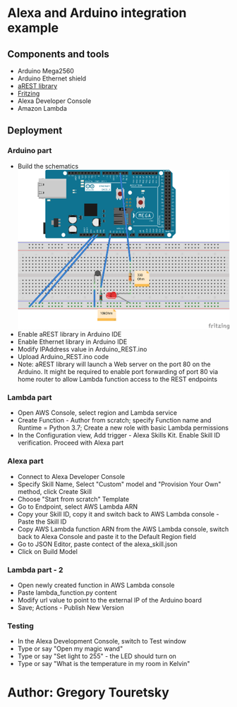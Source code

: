 # Alexa and Arduino integration example

## Components and tools
- Arduino Mega2560
- Arduino Ethernet shield
- [aREST library](https://github.com/marcoschwartz/aREST/tree/master/examples)
- [Fritzing](https://fritzing.org/home/)
- Alexa Developer Console
- Amazon Lambda

## Deployment

### Arduino part
- Build the schematics
![Breadboard view](BoardDesign_bb.png)
- Enable aREST library in Arduino IDE
- Enable Ethernet library in Arduino IDE
- Modify IPAddress value in Arduino_REST.ino 
- Upload Arduino_REST.ino code
- Note: aREST library will launch a Web server on the port 80 on the Arduino. It might be required to enable port forwarding of port 80 via home router to allow Lambda function access to the REST endpoints

### Lambda part
- Open AWS Console, select region and Lambda service
- Create Function - Author from scratch; specify Function name and Runtime = Python 3.7; Create a new role with basic Lambda permissions
- In the Configuration view, Add trigger - Alexa Skills Kit. Enable Skill ID verification. Proceed with Alexa part 

### Alexa part
- Connect to Alexa Developer Console
- Specify Skill Name, Select "Custom" model and "Provision Your Own" method, click Create Skill
- Choose "Start from scratch" Template
- Go to Endpoint, select AWS Lambda ARN
- Copy your Skill ID, copy it and switch back to AWS Lambda console - Paste the Skill ID
- Copy AWS Lambda function ARN from the AWS Lambda console, switch back to Alexa Console and paste it to the Default Region field
- Go to JSON Editor, paste contect of the alexa_skill.json
- Click on Build Model

### Lambda part - 2
- Open newly created function in AWS Lambda console
- Paste lambda_function.py content 
- Modify url value to point to the external IP of the Arduino board
- Save; Actions - Publish New Version

### Testing
- In the Alexa Development Console, switch to Test window
- Type or say "Open my magic wand"
- Type or say "Set light to 255" - the LED should turn on
- Type or say "What is the temperature in my room in Kelvin"



# Author: Gregory Touretsky
